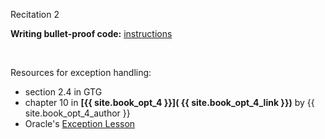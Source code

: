 
<div class="recitation">
<div class="column_date">
<p markdown="block">
Recitation 2 <br>
</p>
</div>

<div class="column_recitation">
<p markdown="block">

<!--

__Writing bullet-proof code activity.__ - distributed during the recitation.

-->

__Writing bullet-proof code:__ [instructions](http://bit.ly/recitation2)

<br>

Resources for exception handling:
- section 2.4 in GTG
- chapter 10 in **[{{ site.book_opt_4 }}]( {{ site.book_opt_4_link }})** by {{ site.book_opt_4_author }}
- Oracle's [Exception Lesson](https://docs.oracle.com/javase/tutorial/essential/exceptions/)

</p>
</div>

</div>
